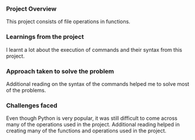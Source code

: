### Project Overview

 This project consists of file operations in functions.


### Learnings from the project

 I learnt a lot about the execution of commands and their syntax from this project.


### Approach taken to solve the problem

 Additional reading on the syntax of the commands helped me to solve most of the problems.


### Challenges faced

 Even though Python is very popular, it was still difficult to come across many of the operations used in the project. Additional reading helped in creating many of the functions and operations used in the project.


